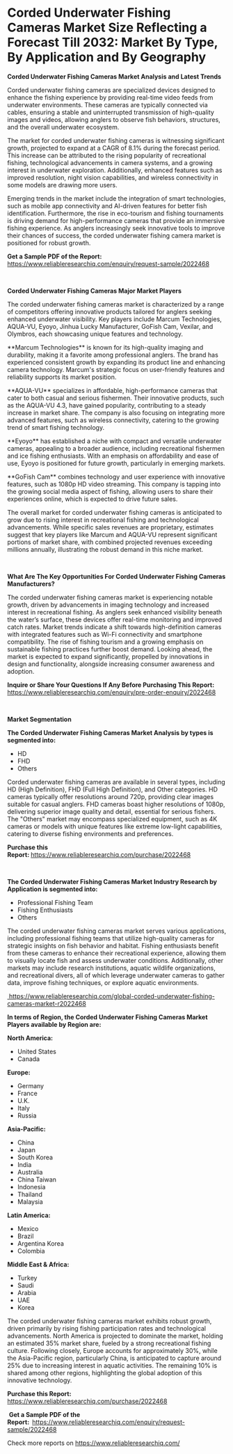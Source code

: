 <p><h1>Corded Underwater Fishing Cameras Market Size Reflecting a Forecast Till 2032: Market By Type, By Application and By Geography</h1></p><p><strong>Corded Underwater Fishing Cameras Market Analysis and Latest Trends</strong></p>
<p><p>Corded underwater fishing cameras are specialized devices designed to enhance the fishing experience by providing real-time video feeds from underwater environments. These cameras are typically connected via cables, ensuring a stable and uninterrupted transmission of high-quality images and videos, allowing anglers to observe fish behaviors, structures, and the overall underwater ecosystem.</p><p>The market for corded underwater fishing cameras is witnessing significant growth, projected to expand at a CAGR of 8.1% during the forecast period. This increase can be attributed to the rising popularity of recreational fishing, technological advancements in camera systems, and a growing interest in underwater exploration. Additionally, enhanced features such as improved resolution, night vision capabilities, and wireless connectivity in some models are drawing more users.</p><p>Emerging trends in the market include the integration of smart technologies, such as mobile app connectivity and AI-driven features for better fish identification. Furthermore, the rise in eco-tourism and fishing tournaments is driving demand for high-performance cameras that provide an immersive fishing experience. As anglers increasingly seek innovative tools to improve their chances of success, the corded underwater fishing camera market is positioned for robust growth.</p></p>
<p><strong>Get a Sample PDF of the Report:&nbsp;</strong> <a href="https://www.reliableresearchiq.com/enquiry/request-sample/2022468?utm_campaign=3354&utm_medium=2&utm_source=Github&utm_content=ia&utm_term=29032025&utm_id=corded-underwater-fishing-cameras">https://www.reliableresearchiq.com/enquiry/request-sample/2022468</a></p>
<p>&nbsp;</p>
<p><strong>Corded Underwater Fishing Cameras Major Market Players</strong></p>
<p><p>The corded underwater fishing cameras market is characterized by a range of competitors offering innovative products tailored for anglers seeking enhanced underwater visibility. Key players include Marcum Technologies, AQUA-VU, Eyoyo, Jinhua Lucky Manufacturer, GoFish Cam, Vexilar, and Olymbros, each showcasing unique features and technology.</p><p>**Marcum Technologies** is known for its high-quality imaging and durability, making it a favorite among professional anglers. The brand has experienced consistent growth by expanding its product line and enhancing camera technology. Marcum's strategic focus on user-friendly features and reliability supports its market position.</p><p>**AQUA-VU** specializes in affordable, high-performance cameras that cater to both casual and serious fishermen. Their innovative products, such as the AQUA-VU 4.3, have gained popularity, contributing to a steady increase in market share. The company is also focusing on integrating more advanced features, such as wireless connectivity, catering to the growing trend of smart fishing technology.</p><p>**Eyoyo** has established a niche with compact and versatile underwater cameras, appealing to a broader audience, including recreational fishermen and ice fishing enthusiasts. With an emphasis on affordability and ease of use, Eyoyo is positioned for future growth, particularly in emerging markets.</p><p>**GoFish Cam** combines technology and user experience with innovative features, such as 1080p HD video streaming. This company is tapping into the growing social media aspect of fishing, allowing users to share their experiences online, which is expected to drive future sales.</p><p>The overall market for corded underwater fishing cameras is anticipated to grow due to rising interest in recreational fishing and technological advancements. While specific sales revenues are proprietary, estimates suggest that key players like Marcum and AQUA-VU represent significant portions of market share, with combined projected revenues exceeding millions annually, illustrating the robust demand in this niche market.</p></p>
<p>&nbsp;</p>
<p><strong>What Are The Key Opportunities For Corded Underwater Fishing Cameras Manufacturers?</strong></p>
<p><p>The corded underwater fishing cameras market is experiencing notable growth, driven by advancements in imaging technology and increased interest in recreational fishing. As anglers seek enhanced visibility beneath the water’s surface, these devices offer real-time monitoring and improved catch rates. Market trends indicate a shift towards high-definition cameras with integrated features such as Wi-Fi connectivity and smartphone compatibility. The rise of fishing tourism and a growing emphasis on sustainable fishing practices further boost demand. Looking ahead, the market is expected to expand significantly, propelled by innovations in design and functionality, alongside increasing consumer awareness and adoption.</p></p>
<p><strong>Inquire or Share Your Questions If Any Before Purchasing This Report:</strong> <a href="https://www.reliableresearchiq.com/enquiry/pre-order-enquiry/2022468?utm_campaign=3354&utm_medium=2&utm_source=Github&utm_content=ia&utm_term=29032025&utm_id=corded-underwater-fishing-cameras">https://www.reliableresearchiq.com/enquiry/pre-order-enquiry/2022468</a></p>
<p>&nbsp;</p>
<p><strong>Market Segmentation</strong></p>
<p><strong>The Corded Underwater Fishing Cameras Market Analysis by types is segmented into:</strong></p>
<p><ul><li>HD</li><li>FHD</li><li>Others</li></ul></p>
<p><p>Corded underwater fishing cameras are available in several types, including HD (High Definition), FHD (Full High Definition), and Other categories. HD cameras typically offer resolutions around 720p, providing clear images suitable for casual anglers. FHD cameras boast higher resolutions of 1080p, delivering superior image quality and detail, essential for serious fishers. The "Others" market may encompass specialized equipment, such as 4K cameras or models with unique features like extreme low-light capabilities, catering to diverse fishing environments and preferences.</p></p>
<p><strong>Purchase this Report:&nbsp;</strong><a href="https://www.reliableresearchiq.com/purchase/2022468?utm_campaign=3354&utm_medium=2&utm_source=Github&utm_content=ia&utm_term=29032025&utm_id=corded-underwater-fishing-cameras">https://www.reliableresearchiq.com/purchase/2022468</a></p>
<p>&nbsp;</p>
<p><strong>The Corded Underwater Fishing Cameras Market Industry Research by Application is segmented into:</strong></p>
<p><ul><li>Professional Fishing Team</li><li>Fishing Enthusiasts</li><li>Others</li></ul></p>
<p><p>The corded underwater fishing cameras market serves various applications, including professional fishing teams that utilize high-quality cameras for strategic insights on fish behavior and habitat. Fishing enthusiasts benefit from these cameras to enhance their recreational experience, allowing them to visually locate fish and assess underwater conditions. Additionally, other markets may include research institutions, aquatic wildlife organizations, and recreational divers, all of which leverage underwater cameras to gather data, improve fishing techniques, or explore aquatic environments.</p></p>
<p><a href="https://www.reliableresearchiq.com/global-corded-underwater-fishing-cameras-market-r2022468?utm_campaign=3354&utm_medium=2&utm_source=Github&utm_content=ia&utm_term=29032025&utm_id=corded-underwater-fishing-cameras">&nbsp;https://www.reliableresearchiq.com/global-corded-underwater-fishing-cameras-market-r2022468</a></p>
<p><strong>In terms of Region, the Corded Underwater Fishing Cameras Market Players available by Region are:</strong></p>
<p>
    <p> <strong> North America: </strong>
        <ul>
            <li>United States</li>
            <li>Canada</li>
        </ul>
        </p> 
    <p> <strong> Europe: </strong>
        <ul>
            <li>Germany</li>
            <li>France</li>
            <li>U.K.</li>
            <li>Italy</li>
            <li>Russia</li>
        </ul>
        </p> 
    <p> <strong> Asia-Pacific: </strong>
        <ul>
            <li>China</li>
            <li>Japan</li>
            <li>South Korea</li>
            <li>India</li>
            <li>Australia</li>
            <li>China Taiwan</li>
            <li>Indonesia</li>
            <li>Thailand</li>
            <li>Malaysia</li>
        </ul>
        </p> 
    <p> <strong> Latin America: </strong>
        <ul>
            <li>Mexico</li>
            <li>Brazil</li>
            <li>Argentina Korea</li>
            <li>Colombia</li>
        </ul>
        </p> 
    <p> <strong> Middle East & Africa: </strong>
        <ul>
            <li>Turkey</li>
            <li>Saudi</li>
            <li>Arabia</li>
            <li>UAE</li>
            <li>Korea</li>
        </ul>
    </p>
    </p>
<p><p>The corded underwater fishing cameras market exhibits robust growth, driven primarily by rising fishing participation rates and technological advancements. North America is projected to dominate the market, holding an estimated 35% market share, fueled by a strong recreational fishing culture. Following closely, Europe accounts for approximately 30%, while the Asia-Pacific region, particularly China, is anticipated to capture around 25% due to increasing interest in aquatic activities. The remaining 10% is shared among other regions, highlighting the global adoption of this innovative technology.</p></p>
<p><strong>Purchase this Report: </strong><a href="https://www.reliableresearchiq.com/purchase/2022468?utm_campaign=3354&utm_medium=2&utm_source=Github&utm_content=ia&utm_term=29032025&utm_id=corded-underwater-fishing-cameras">https://www.reliableresearchiq.com/purchase/2022468</a></p>
<p>&nbsp;<strong>Get a Sample PDF of the Report:&nbsp;&nbsp;</strong><a href="https://www.reliableresearchiq.com/enquiry/request-sample/2022468?utm_campaign=3354&utm_medium=2&utm_source=Github&utm_content=ia&utm_term=29032025&utm_id=corded-underwater-fishing-cameras">https://www.reliableresearchiq.com/enquiry/request-sample/2022468</a></p>
<p><strong></strong></p>
<p>Check more reports on <a href="https://www.reliableresearchiq.com/?utm_campaign=3354&utm_medium=2&utm_source=Github&utm_content=ia&utm_term=29032025&utm_id=corded-underwater-fishing-cameras">https://www.reliableresearchiq.com/</a></p>